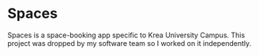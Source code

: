 # Spaces
Spaces is a space-booking app specific to Krea University Campus. This project was dropped by my software team so I worked on it independently. 
